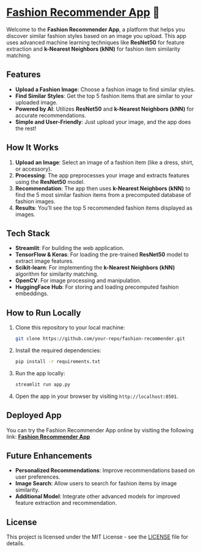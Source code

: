 
# [**Fashion Recommender App**](https://fashion-app.streamlit.app/) 👗

Welcome to the **Fashion Recommender App**, a platform that helps you discover similar fashion styles based on an image you upload. This app uses advanced machine learning techniques like **ResNet50** for feature extraction and **k-Nearest Neighbors (kNN)** for fashion item similarity matching.

## Features

- **Upload a Fashion Image**: Choose a fashion image to find similar styles.
- **Find Similar Styles**: Get the top 5 fashion items that are similar to your uploaded image.
- **Powered by AI**: Utilizes **ResNet50** and **k-Nearest Neighbors (kNN)** for accurate recommendations.
- **Simple and User-Friendly**: Just upload your image, and the app does the rest!

## How It Works

1. **Upload an Image**: Select an image of a fashion item (like a dress, shirt, or accessory).
2. **Processing**: The app preprocesses your image and extracts features using the **ResNet50** model.
3. **Recommendation**: The app then uses **k-Nearest Neighbors (kNN)** to find the 5 most similar fashion items from a precomputed database of fashion images.
4. **Results**: You’ll see the top 5 recommended fashion items displayed as images.

## Tech Stack

- **Streamlit**: For building the web application.
- **TensorFlow & Keras**: For loading the pre-trained **ResNet50** model to extract image features.
- **Scikit-learn**: For implementing the **k-Nearest Neighbors (kNN)** algorithm for similarity matching.
- **OpenCV**: For image processing and manipulation.
- **HuggingFace Hub**: For storing and loading precomputed fashion embeddings.

## How to Run Locally

1. Clone this repository to your local machine:
   ```bash
   git clone https://github.com/your-repo/fashion-recommender.git
   ```

2. Install the required dependencies:
   ```bash
   pip install -r requirements.txt
   ```

3. Run the app locally:
   ```bash
   streamlit run app.py
   ```

4. Open the app in your browser by visiting `http://localhost:8501`.

## Deployed App

You can try the Fashion Recommender App online by visiting the following link:
[**Fashion Recommender App**](https://fashion-app.streamlit.app/)

## Future Enhancements

- **Personalized Recommendations**: Improve recommendations based on user preferences.
- **Image Search**: Allow users to search for fashion items by image similarity.
- **Additional Model**: Integrate other advanced models for improved feature extraction and recommendation.

## License

This project is licensed under the MIT License - see the [LICENSE](LICENSE) file for details.
